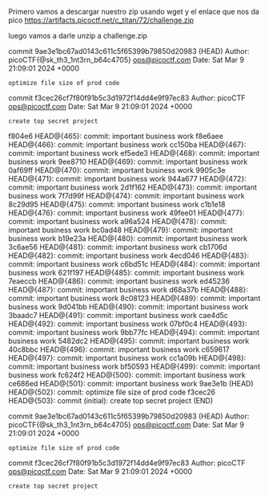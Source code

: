 Primero vamos a descargar nuestro zip usando wget y el enlace que nos da pico https://artifacts.picoctf.net/c_titan/72/challenge.zip


luego vamos a darle unzip a challenge.zip



commit 9ae3e1bc67ad0143c611c5f65399b79850d20983 (HEAD)
Author: picoCTF{@sk_th3_1nt3rn_b64c4705} <ops@picoctf.com>
Date:   Sat Mar 9 21:09:01 2024 +0000

    optimize file size of prod code

commit f3cec26cf7f80f91b5c3d1972f14dd4e9f97ec83
Author: picoCTF <ops@picoctf.com>
Date:   Sat Mar 9 21:09:01 2024 +0000

    create top secret project






f804e6 HEAD@{465}: commit: important business work
f8e6aee HEAD@{466}: commit: important business work
cc150ba HEAD@{467}: commit: important business work
ef5ede3 HEAD@{468}: commit: important business work
9ee8710 HEAD@{469}: commit: important business work
0af69ff HEAD@{470}: commit: important business work
9905c3e HEAD@{471}: commit: important business work
944a677 HEAD@{472}: commit: important business work
2d1f162 HEAD@{473}: commit: important business work
7f7d99f HEAD@{474}: commit: important business work
8c29d95 HEAD@{475}: commit: important business work
c1b1e18 HEAD@{476}: commit: important business work
49fee01 HEAD@{477}: commit: important business work
a96a524 HEAD@{478}: commit: important business work
bc0ad48 HEAD@{479}: commit: important business work
b19e23a HEAD@{480}: commit: important business work
3c6ae56 HEAD@{481}: commit: important business work
cb1706d HEAD@{482}: commit: important business work
4ecd046 HEAD@{483}: commit: important business work
c6bd51c HEAD@{484}: commit: important business work
621f197 HEAD@{485}: commit: important business work
7eaeccb HEAD@{486}: commit: important business work
ed45236 HEAD@{487}: commit: important business work
d68a37b HEAD@{488}: commit: important business work
8c08123 HEAD@{489}: commit: important business work
9d041bb HEAD@{490}: commit: important business work
3baadc7 HEAD@{491}: commit: important business work
cae4d5c HEAD@{492}: commit: important business work
07bf0c4 HEAD@{493}: commit: important business work
9bb77fc HEAD@{494}: commit: important business work
5482dc2 HEAD@{495}: commit: important business work
40c8bbc HEAD@{496}: commit: important business work
c659617 HEAD@{497}: commit: important business work
cc1a09b HEAD@{498}: commit: important business work
bf50593 HEAD@{499}: commit: important business work
fc624f2 HEAD@{500}: commit: important business work
ce686ed HEAD@{501}: commit: important business work
9ae3e1b (HEAD) HEAD@{502}: commit: optimize file size of prod code
f3cec26 HEAD@{503}: commit (initial): create top secret project
(END)






commit 9ae3e1bc67ad0143c611c5f65399b79850d20983 (HEAD)
Author: picoCTF{@sk_th3_1nt3rn_b64c4705} <ops@picoctf.com>
Date:   Sat Mar 9 21:09:01 2024 +0000

    optimize file size of prod code

commit f3cec26cf7f80f91b5c3d1972f14dd4e9f97ec83
Author: picoCTF <ops@picoctf.com>
Date:   Sat Mar 9 21:09:01 2024 +0000

    create top secret project